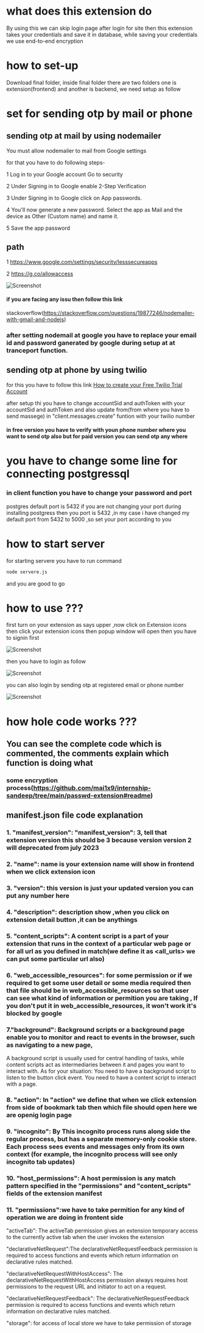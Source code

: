 # what does this extension do   

By using this we can skip login page after login for site then this extension takes your credentials and save it in database, while saving your credentials we use end-to-end encryption

# how to set-up

Download final folder, inside final folder there are two folders one is extension(frontend) and another is backend, we need setup as follow
<!-- 
## how to setup extension(frontend) ???

go to browser extension setting , click developer mood on then click load unpack and go inside your extension(frontend) folder (make sure you are inside extension (frontend) folder where all different file like server.js , img.txt and other present ) click select folder and your extension is ready to go make sure you extension is turn on

![Screenshot](setting.png)

## how to setup backend(server)???

Go to terminal and open backend directory, you need to install npm package separately all the packages listed in package.json
Since all required packages are present in package.json file so you don't need to install all package separately you just need to run command

```bash
npm i

```

You have to run npm i (not npm init -y and not other commands otherwise you have to install all packages separately)
-->
# set for sending otp by mail or phone

## sending otp at mail by using nodemailer

You must allow nodemailer to mail from Google settings

for that you have to do following steps-

1 Log in to your Google account
Go to security

2 Under Signing in to Google enable 2-Step Verification

3 Under Signing in to Google click on App passwords.

4 You'll now generate a new password. Select the app as Mail and the device as Other (Custom name) and name it.

5 Save the app password

## path

1 https://www.google.com/settings/security/lesssecureapps

2 https://g.co/allowaccess

![Screenshot](nodemailer.png)

#### if you are facing any issu then follow this link

stackoverflow(https://stackoverflow.com/questions/19877246/nodemailer-with-gmail-and-nodejs)

### after setting nodemail at google you have to replace your email id and password ganerated by google during setup at at tranceport function.

## sending otp at phone by using twilio

for this you have to follow this link
[How to create your Free Twilio Trial Account](https://www.twilio.com/docs/usage/tutorials/how-to-use-your-free-trial-account)

after setup thi you have to change accountSid and authToken with your accountSid and authToken and also update from(from where you have to send massege) in "client.messages.create" funtion with your twilio number

#### in free version you have to verify with youn phone number where you want to send otp also but for paid version you can send otp any where

# you have to change some line for connecting postgressql

### in client function you have to change your password and port

postgres default port is 5432 if you are not changing your port during installing postgress then you port is 5432 ,in my case i have changed my default port from 5432 to 5000 ,so set your port according to you

# how to start server

for starting servere you have to run command

```bash
node servere.js
```

and you are good to go

# how to use ???

first turn on your extension as says upper ,now click on
Extension icons then click your extension icons then popup window will open then you have to signin first

![Screenshot](signinpage.png)

then you have to login as follow

![Screenshot](loginpage.png)

you can also login by sending otp at registered email or phone number

![Screenshot](otppage.png)

# how hole code works ???

## You can see the complete code which is commented, the comments explain which function is doing what

### some encryption process(https://github.com/mai1x9/internship-sandeep/tree/main/passwd-extension#readme)

## manifest.json file code explanation

### 1. "manifest_version": "manifest_version": 3, tell that extension version this should be 3 because version version 2 will deprecated from july 2023

### 2. "name": name is your extension name will show in frontend when we click extension icon

### 3. "version": this version is just your updated version you can put any number here

### 4. "description": description show ,when you click on extension detail button ,it can be anythings

### 5. "content_scripts": A content script is a part of your extension that runs in the context of a particular web page or for all url as you defined in match(we define it as <all_urls> we can put some particular url also)

### 6. "web_accessible_resources": for some permission or if we required to get some user detail or some media required then that file should be in web_accessible_resources so that user can see what kind of information or permition you are taking , If you don't put it in web_accessible_resources, it won't work it's blocked by google

### 7."background": Background scripts or a background page enable you to monitor and react to events in the browser, such as navigating to a new page,

A background script is usually used for central handling of tasks, while content scripts act as intermediaries between it and pages you want to interact with. As for your situation: You need to have a background script to listen to the button click event. You need to have a content script to interact with a page.

### 8. "action": In "action" we define that when we click extension from side of bookmark tab then which file should open here we are openig login page

### 9. "incognito": By This incognito process runs along side the regular process, but has a separate memory-only cookie store. Each process sees events and messages only from its own context (for example, the incognito process will see only incognito tab updates)

### 10. "host_permissions": A host permission is any match pattern specified in the "permissions" and "content_scripts" fields of the extension manifest

### 11. "permissions":we have to take permition for any kind of operation we are doing in frontent side

"activeTab":
The activeTab permission gives an extension temporary access to the currently active tab when the user invokes the extension

"declarativeNetRequest":The declarativeNetRequestFeedback permission is required to access functions and events which return information on declarative rules matched.

"declarativeNetRequestWithHostAccess":
The declarativeNetRequestWithHostAccess permission always requires host permissions to the request URL and initiator to act on a request.

"declarativeNetRequestFeedback":
The declarativeNetRequestFeedback permission is required to access functions and events which return information on declarative rules matched.

"storage": for access of local store we have to take permission of storage
